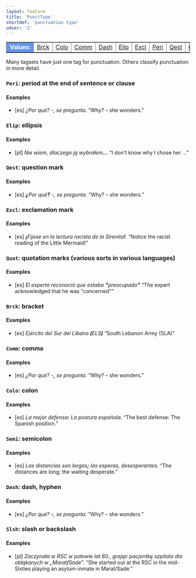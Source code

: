 ```yaml
---
layout: feature
title: 'PunctType'
shortdef: 'punctuation type'
udver: '2'
---
```


<table class="typeindex" border="1">
<tr>
  <td style="background-color:cornflowerblue;color:white"><strong>Values:</strong> </td>
  <td><a href="#Brck">Brck</a></td>
  <td><a href="#Colo">Colo</a></td>
  <td><a href="#Comm">Comm</a></td>
  <td><a href="#Dash">Dash</a></td>
  <td><a href="#Elip">Elip</a></td>
  <td><a href="#Excl">Excl</a></td>
  <td><a href="#Peri">Peri</a></td>
  <td><a href="#Qest">Qest</a></td>
  <td><a href="#Quot">Quot</a></td>
  <td><a href="#Semi">Semi</a></td>
  <td><a href="#Slsh">Slsh</a></td>
</tr>
</table>

Many tagsets have just one tag for punctuation. Others classify punctuation in
more detail.

### <a name="Peri">`Peri`</a>: period at the end of sentence or clause

#### Examples

* [es] _¿Por qué? -, se pregunta<b>.</b>_ “Why? – she wonders.”

### <a name="Elip">`Elip`</a>: ellipsis

#### Examples

* [pl] _Nie wiem, dlaczego ją wybrałem<b>…</b>_ “I don't know why I chose her ...”

### <a name="Qest">`Qest`</a>: question mark

#### Examples

* [es] _<b>¿</b>Por qué<b>?</b> -, se pregunta._ “Why? – she wonders.”

### <a name="Excl">`Excl`</a>: exclamation mark

#### Examples

* [es] _<b>¡</b>Fijese en la lectura racista de la Sirenita<b>!</b>._ “Notice the racist reading of the Little Mermaid!”

### <a name="Quot">`Quot`</a>: quotation marks (various sorts in various languages)

#### Examples

* [es] _El experto reconoció que estaba <b>"</b>preocupado<b>"</b>_ “The expert acknowledged that he was "concerned"”

### <a name="Brck">`Brck`</a>: bracket

#### Examples

* [es] _Ejército del Sur del Líbano <b>(</b>ELS<b>)</b>_ “South Lebanon Army (SLA)”

### <a name="Comm">`Comm`</a>: comma

#### Examples

* [es] _¿Por qué? -<b>,</b> se pregunta._ “Why? – she wonders.”

### <a name="Colo">`Colo`</a>: colon

#### Examples

* [es] _La mejor defensa<b>:</b> La postura española._ “The best defense: The Spanish position.”

### <a name="Semi">`Semi`</a>: semicolon

#### Examples

* [es] _Las distancias son largas<b>;</b> las esperas, desesperantes._ “The distances are long; the waiting desperate.”

### <a name="Dash">`Dash`</a>: dash, hyphen

#### Examples

* [es] _¿Por qué? <b>-</b>, se pregunta._ “Why? – she wonders.”

### <a name="Slsh">`Slsh`</a>: slash or backslash

#### Examples

* [pl] _Zaczynała w RSC w połowie lat 60., grając pacjentkę szpitala dla obłąkanych w „Marat<b>/</b>Sade”._ “She started out at the RSC in the mid-Sixties playing an asylum-inmate in Marat/Sade.”

<!-- Interlanguage links updated Po 11. listopadu 2024, 20:10:03 CET -->
